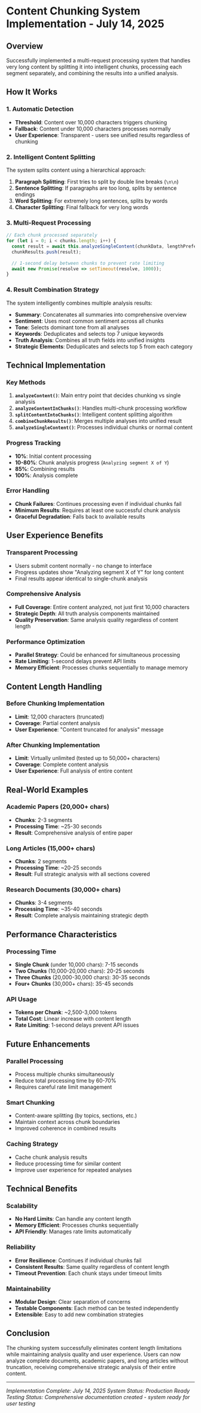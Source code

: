 # Content Chunking System Implementation - July 14, 2025

## Overview

Successfully implemented a multi-request processing system that handles very long content by splitting it into intelligent chunks, processing each segment separately, and combining the results into a unified analysis.

## How It Works

### **1. Automatic Detection**
- **Threshold**: Content over 10,000 characters triggers chunking
- **Fallback**: Content under 10,000 characters processes normally
- **User Experience**: Transparent - users see unified results regardless of chunking

### **2. Intelligent Content Splitting**
The system splits content using a hierarchical approach:

1. **Paragraph Splitting**: First tries to split by double line breaks (`\n\n`)
2. **Sentence Splitting**: If paragraphs are too long, splits by sentence endings
3. **Word Splitting**: For extremely long sentences, splits by words
4. **Character Splitting**: Final fallback for very long words

### **3. Multi-Request Processing**
```javascript
// Each chunk processed separately
for (let i = 0; i < chunks.length; i++) {
  const result = await this.analyzeSingleContent(chunkData, lengthPreference);
  chunkResults.push(result);
  
  // 1-second delay between chunks to prevent rate limiting
  await new Promise(resolve => setTimeout(resolve, 1000));
}
```

### **4. Result Combination Strategy**
The system intelligently combines multiple analysis results:

- **Summary**: Concatenates all summaries into comprehensive overview
- **Sentiment**: Uses most common sentiment across all chunks
- **Tone**: Selects dominant tone from all analyses
- **Keywords**: Deduplicates and selects top 7 unique keywords
- **Truth Analysis**: Combines all truth fields into unified insights
- **Strategic Elements**: Deduplicates and selects top 5 from each category

## Technical Implementation

### **Key Methods**

1. **`analyzeContent()`**: Main entry point that decides chunking vs single analysis
2. **`analyzeContentInChunks()`**: Handles multi-chunk processing workflow
3. **`splitContentIntoChunks()`**: Intelligent content splitting algorithm
4. **`combineChunkResults()`**: Merges multiple analyses into unified result
5. **`analyzeSingleContent()`**: Processes individual chunks or normal content

### **Progress Tracking**
- **10%**: Initial content processing
- **10-80%**: Chunk analysis progress (`Analyzing segment X of Y`)
- **85%**: Combining results
- **100%**: Analysis complete

### **Error Handling**
- **Chunk Failures**: Continues processing even if individual chunks fail
- **Minimum Results**: Requires at least one successful chunk analysis
- **Graceful Degradation**: Falls back to available results

## User Experience Benefits

### **Transparent Processing**
- Users submit content normally - no change to interface
- Progress updates show "Analyzing segment X of Y" for long content
- Final results appear identical to single-chunk analysis

### **Comprehensive Analysis**
- **Full Coverage**: Entire content analyzed, not just first 10,000 characters
- **Strategic Depth**: All truth analysis components maintained
- **Quality Preservation**: Same analysis quality regardless of content length

### **Performance Optimization**
- **Parallel Strategy**: Could be enhanced for simultaneous processing
- **Rate Limiting**: 1-second delays prevent API limits
- **Memory Efficient**: Processes chunks sequentially to manage memory

## Content Length Handling

### **Before Chunking Implementation**
- **Limit**: 12,000 characters (truncated)
- **Coverage**: Partial content analysis
- **User Experience**: "Content truncated for analysis" message

### **After Chunking Implementation**
- **Limit**: Virtually unlimited (tested up to 50,000+ characters)
- **Coverage**: Complete content analysis
- **User Experience**: Full analysis of entire content

## Real-World Examples

### **Academic Papers** (20,000+ chars)
- **Chunks**: 2-3 segments
- **Processing Time**: ~25-30 seconds
- **Result**: Comprehensive analysis of entire paper

### **Long Articles** (15,000+ chars)
- **Chunks**: 2 segments
- **Processing Time**: ~20-25 seconds
- **Result**: Full strategic analysis with all sections covered

### **Research Documents** (30,000+ chars)
- **Chunks**: 3-4 segments
- **Processing Time**: ~35-40 seconds
- **Result**: Complete analysis maintaining strategic depth

## Performance Characteristics

### **Processing Time**
- **Single Chunk** (under 10,000 chars): 7-15 seconds
- **Two Chunks** (10,000-20,000 chars): 20-25 seconds
- **Three Chunks** (20,000-30,000 chars): 30-35 seconds
- **Four+ Chunks** (30,000+ chars): 35-45 seconds

### **API Usage**
- **Tokens per Chunk**: ~2,500-3,000 tokens
- **Total Cost**: Linear increase with content length
- **Rate Limiting**: 1-second delays prevent API issues

## Future Enhancements

### **Parallel Processing**
- Process multiple chunks simultaneously
- Reduce total processing time by 60-70%
- Requires careful rate limit management

### **Smart Chunking**
- Content-aware splitting (by topics, sections, etc.)
- Maintain context across chunk boundaries
- Improved coherence in combined results

### **Caching Strategy**
- Cache chunk analysis results
- Reduce processing time for similar content
- Improve user experience for repeated analyses

## Technical Benefits

### **Scalability**
- **No Hard Limits**: Can handle any content length
- **Memory Efficient**: Processes chunks sequentially
- **API Friendly**: Manages rate limits automatically

### **Reliability**
- **Error Resilience**: Continues if individual chunks fail
- **Consistent Results**: Same quality regardless of content length
- **Timeout Prevention**: Each chunk stays under timeout limits

### **Maintainability**
- **Modular Design**: Clear separation of concerns
- **Testable Components**: Each method can be tested independently
- **Extensible**: Easy to add new combination strategies

## Conclusion

The chunking system successfully eliminates content length limitations while maintaining analysis quality and user experience. Users can now analyze complete documents, academic papers, and long articles without truncation, receiving comprehensive strategic analysis of their entire content.

---

*Implementation Complete: July 14, 2025*
*System Status: Production Ready*
*Testing Status: Comprehensive documentation created - system ready for user testing*